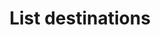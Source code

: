 ---
# -------------------------- #
#      ENDPOINT DETAILS      #
# -------------------------- #

product-type: "connect"
content-type: "api-endpoint"
endpoint: "destinations"
key: "list-destinations"
version: "4"


# -------------------------- #
#       METHOD DETAILS       #
# -------------------------- #

title: "List destinations"
method: "get"
short-url: |
  /v{{ endpoint.version }}{{ object.endpoint-url }}
full-url: |
  {{ api.base-url }}{{ endpoint.short-url | flatify }}
short: "{{ api.core-objects.destinations.list.short }}"
description: "{{ api.core-objects.destinations.list.description | flatify }}"


# -------------------------- #
#           RETURNS          #
# -------------------------- #

returns: |
  If successful, the API will return a status of `200 OK` and an array of [Destination objects]({{ api.core-objects.destinations.object }}), one for each destination connected to the account.

# ------------------------------ #
#   EXAMPLE REQUEST & RESPONSES  #
# ------------------------------ #

examples:
  - type: "Request"
    request-url: "{{ endpoint.short-url | flatify | strip_newlines }}"
    header: "{{ site.data.connect.request-headers.get.without-body | flatify }}"
    code: ""
  
  - type: "Response"
    code: |
      [
         {
            "properties":{
               "database":"demni2mf59dt10",
               "encryption_type":"none",
               "host":"<HOST>",
               "port":"5432",
               "ssl":"true",
               "status":"1",
               "username":"stitch"
            },
            "updated_at":"2019-05-24T18:04:08Z",
            "name":"Default Warehouse",
            "type":"postgres",
            "deleted_at":null,
            "system_paused_at":null,
            "stitch_client_id":116078,
            "paused_at":null,
            "id":155582,
            "display_name":null,
            "created_at":"2019-05-24T18:03:50Z",
            "report_card":{
               "type":"postgres",
               "current_step":2,
               "current_step_type":"fully_configured",
               "steps":[
                  {
                     "type":"form",
                     "properties":[
                        {
                           "name":"database",
                           "is_required":true,
                           "is_credential":false,
                           "system_provided":false,
                           "property_type":"user_provided",
                           "json_schema":{
                              "type":"string"
                           },
                           "provided":true
                        },
                        {
                           "name":"encryption_host",
                           "is_required":false,
                           "is_credential":false,
                           "system_provided":false,
                           "property_type":"user_provided",
                           "json_schema":{
                              "anyOf":[
                                 {
                                    "type":"string",
                                    "format":"ipv4"
                                 },
                                 {
                                    "type":"string",
                                    "format":"ipv6"
                                 },
                                 {
                                    "type":"string",
                                    "format":"hostname"
                                 }
                              ]
                           },
                           "provided":false
                        },
                        {
                           "name":"encryption_port",
                           "is_required":false,
                           "is_credential":false,
                           "system_provided":false,
                           "property_type":"user_provided",
                           "json_schema":{
                              "type":"string",
                              "pattern":"^\\d+$"
                           },
                           "provided":false
                        },
                        {
                           "name":"encryption_type",
                           "is_required":true,
                           "is_credential":false,
                           "system_provided":false,
                           "property_type":"user_provided",
                           "json_schema":{
                              "type":"string",
                              "pattern":"^(ssh|none)$"
                           },
                           "provided":true
                        },
                        {
                           "name":"encryption_username",
                           "is_required":false,
                           "is_credential":false,
                           "system_provided":false,
                           "property_type":"user_provided",
                           "json_schema":{
                              "type":"string"
                           },
                           "provided":false
                        },
                        {
                           "name":"host",
                           "is_required":true,
                           "is_credential":false,
                           "system_provided":false,
                           "property_type":"user_provided",
                           "json_schema":{
                              "anyOf":[
                                 {
                                    "type":"string",
                                    "format":"ipv4"
                                 },
                                 {
                                    "type":"string",
                                    "format":"ipv6"
                                 },
                                 {
                                    "type":"string",
                                    "format":"hostname"
                                 }
                              ]
                           },
                           "provided":true
                        },
                        {
                           "name":"password",
                           "is_required":true,
                           "is_credential":true,
                           "system_provided":false,
                           "property_type":"user_provided",
                           "json_schema":{
                              "type":"string"
                           },
                           "provided":true
                        },
                        {
                           "name":"port",
                           "is_required":true,
                           "is_credential":false,
                           "system_provided":false,
                           "property_type":"user_provided",
                           "json_schema":{
                              "type":"string",
                              "pattern":"^\\d+$"
                           },
                           "provided":true
                        },
                        {
                           "name":"ssl",
                           "is_required":true,
                           "is_credential":false,
                           "system_provided":false,
                           "property_type":"user_provided",
                           "json_schema":{
                              "type":"boolean"
                           },
                           "provided":true
                        },
                        {
                           "name":"sslrootcert",
                           "is_required":false,
                           "is_credential":false,
                           "system_provided":false,
                           "property_type":"user_provided",
                           "json_schema":{
                              "type":"string"
                           },
                           "provided":false
                        },
                        {
                           "name":"username",
                           "is_required":true,
                           "is_credential":false,
                           "system_provided":false,
                           "property_type":"user_provided",
                           "json_schema":{
                              "type":"string"
                           },
                           "provided":true
                        }
                     ]
                  },
                  {
                     "type":"fully_configured",
                     "properties":[

                     ]
                  }
               ]
            }
         }
      ]
---